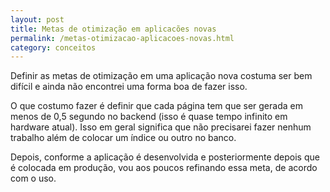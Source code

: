 ```yaml
---
layout: post
title: Metas de otimização em aplicacões novas
permalink: /metas-otimizacao-aplicacoes-novas.html
category: conceitos
---
```


Definir as metas de otimização em uma aplicação nova costuma ser bem difícil e ainda não encontrei uma forma
boa de fazer isso.

O que costumo fazer é definir que cada página tem que ser gerada em menos de 0,5 segundo no backend (isso é 
quase tempo infinito em hardware atual). Isso em geral significa que não precisarei fazer nenhum trabalho além 
de colocar um índice ou outro no banco.

Depois, conforme a aplicação é desenvolvida e posteriormente depois que é colocada em produção, vou aos poucos
refinando essa meta, de acordo com o uso.

